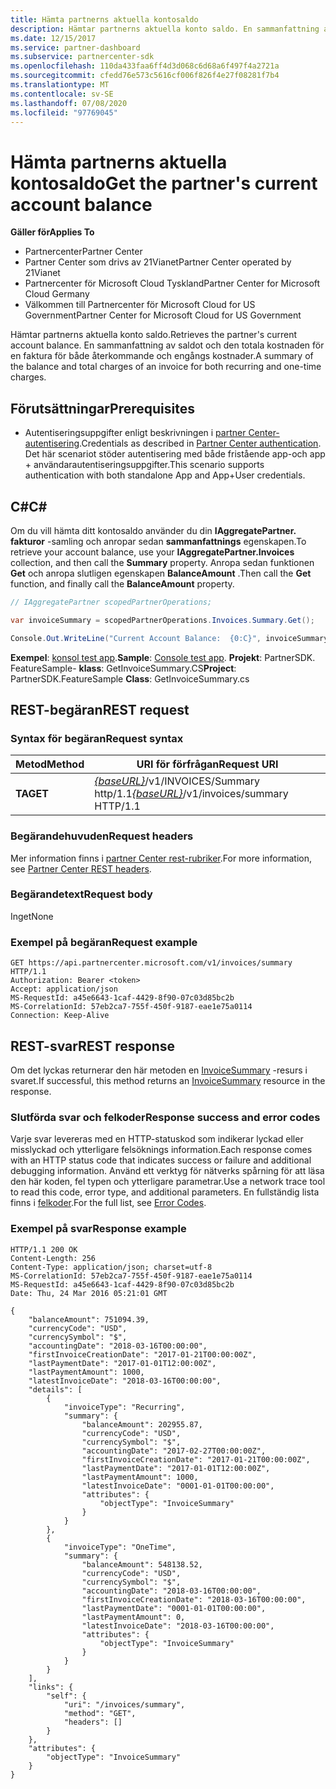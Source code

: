 ```yaml
---
title: Hämta partnerns aktuella kontosaldo
description: Hämtar partnerns aktuella konto saldo. En sammanfattning av saldot och den totala kostnaden för en faktura för både återkommande och engångs kostnader.
ms.date: 12/15/2017
ms.service: partner-dashboard
ms.subservice: partnercenter-sdk
ms.openlocfilehash: 110da433faa6ff4d3d068c6d68a6f497f4a2721a
ms.sourcegitcommit: cfedd76e573c5616cf006f826f4e27f08281f7b4
ms.translationtype: MT
ms.contentlocale: sv-SE
ms.lasthandoff: 07/08/2020
ms.locfileid: "97769045"
---
```

# <a name="get-the-partners-current-account-balance"></a><span data-ttu-id="cfcaa-104">Hämta partnerns aktuella kontosaldo</span><span class="sxs-lookup"><span data-stu-id="cfcaa-104">Get the partner's current account balance</span></span>

<span data-ttu-id="cfcaa-105">**Gäller för**</span><span class="sxs-lookup"><span data-stu-id="cfcaa-105">**Applies To**</span></span>

- <span data-ttu-id="cfcaa-106">Partnercenter</span><span class="sxs-lookup"><span data-stu-id="cfcaa-106">Partner Center</span></span>
- <span data-ttu-id="cfcaa-107">Partner Center som drivs av 21Vianet</span><span class="sxs-lookup"><span data-stu-id="cfcaa-107">Partner Center operated by 21Vianet</span></span>
- <span data-ttu-id="cfcaa-108">Partnercenter för Microsoft Cloud Tyskland</span><span class="sxs-lookup"><span data-stu-id="cfcaa-108">Partner Center for Microsoft Cloud Germany</span></span>
- <span data-ttu-id="cfcaa-109">Välkommen till Partnercenter för Microsoft Cloud for US Government</span><span class="sxs-lookup"><span data-stu-id="cfcaa-109">Partner Center for Microsoft Cloud for US Government</span></span>

<span data-ttu-id="cfcaa-110">Hämtar partnerns aktuella konto saldo.</span><span class="sxs-lookup"><span data-stu-id="cfcaa-110">Retrieves the partner's current account balance.</span></span> <span data-ttu-id="cfcaa-111">En sammanfattning av saldot och den totala kostnaden för en faktura för både återkommande och engångs kostnader.</span><span class="sxs-lookup"><span data-stu-id="cfcaa-111">A summary of the balance and total charges of an invoice for both recurring and one-time charges.</span></span>

## <a name="prerequisites"></a><span data-ttu-id="cfcaa-112">Förutsättningar</span><span class="sxs-lookup"><span data-stu-id="cfcaa-112">Prerequisites</span></span>

- <span data-ttu-id="cfcaa-113">Autentiseringsuppgifter enligt beskrivningen i [partner Center-autentisering](partner-center-authentication.md).</span><span class="sxs-lookup"><span data-stu-id="cfcaa-113">Credentials as described in [Partner Center authentication](partner-center-authentication.md).</span></span> <span data-ttu-id="cfcaa-114">Det här scenariot stöder autentisering med både fristående app-och app + användarautentiseringsuppgifter.</span><span class="sxs-lookup"><span data-stu-id="cfcaa-114">This scenario supports authentication with both standalone App and App+User credentials.</span></span>

## <a name="c"></a><span data-ttu-id="cfcaa-115">C\#</span><span class="sxs-lookup"><span data-stu-id="cfcaa-115">C\#</span></span>

<span data-ttu-id="cfcaa-116">Om du vill hämta ditt kontosaldo använder du din **IAggregatePartner. fakturor** -samling och anropar sedan **sammanfattnings** egenskapen.</span><span class="sxs-lookup"><span data-stu-id="cfcaa-116">To retrieve your account balance, use your **IAggregatePartner.Invoices** collection, and then call the **Summary** property.</span></span> <span data-ttu-id="cfcaa-117">Anropa sedan funktionen **Get** och anropa slutligen egenskapen **BalanceAmount** .</span><span class="sxs-lookup"><span data-stu-id="cfcaa-117">Then call the **Get** function, and finally call the **BalanceAmount** property.</span></span>

``` csharp
// IAggregatePartner scopedPartnerOperations;

var invoiceSummary = scopedPartnerOperations.Invoices.Summary.Get();

Console.Out.WriteLine("Current Account Balance:  {0:C}", invoiceSummary.BalanceAmount);
```

<span data-ttu-id="cfcaa-118">**Exempel**: [konsol test app](console-test-app.md).</span><span class="sxs-lookup"><span data-stu-id="cfcaa-118">**Sample**: [Console test app](console-test-app.md).</span></span> <span data-ttu-id="cfcaa-119">**Projekt**: PartnerSDK. FeatureSample- **klass**: GetInvoiceSummary.CS</span><span class="sxs-lookup"><span data-stu-id="cfcaa-119">**Project**: PartnerSDK.FeatureSample **Class**: GetInvoiceSummary.cs</span></span>

## <a name="rest-request"></a><span data-ttu-id="cfcaa-120">REST-begäran</span><span class="sxs-lookup"><span data-stu-id="cfcaa-120">REST request</span></span>

### <a name="request-syntax"></a><span data-ttu-id="cfcaa-121">Syntax för begäran</span><span class="sxs-lookup"><span data-stu-id="cfcaa-121">Request syntax</span></span>

| <span data-ttu-id="cfcaa-122">Metod</span><span class="sxs-lookup"><span data-stu-id="cfcaa-122">Method</span></span>  | <span data-ttu-id="cfcaa-123">URI för förfrågan</span><span class="sxs-lookup"><span data-stu-id="cfcaa-123">Request URI</span></span>                                                              |
|---------|--------------------------------------------------------------------------|
| <span data-ttu-id="cfcaa-124">**TA**</span><span class="sxs-lookup"><span data-stu-id="cfcaa-124">**GET**</span></span> | <span data-ttu-id="cfcaa-125">[*{baseURL}*](partner-center-rest-urls.md)/v1/INVOICES/Summary http/1.1</span><span class="sxs-lookup"><span data-stu-id="cfcaa-125">[*{baseURL}*](partner-center-rest-urls.md)/v1/invoices/summary HTTP/1.1</span></span>  |

### <a name="request-headers"></a><span data-ttu-id="cfcaa-126">Begärandehuvuden</span><span class="sxs-lookup"><span data-stu-id="cfcaa-126">Request headers</span></span>

<span data-ttu-id="cfcaa-127">Mer information finns i [partner Center rest-rubriker](headers.md).</span><span class="sxs-lookup"><span data-stu-id="cfcaa-127">For more information, see [Partner Center REST headers](headers.md).</span></span>

### <a name="request-body"></a><span data-ttu-id="cfcaa-128">Begärandetext</span><span class="sxs-lookup"><span data-stu-id="cfcaa-128">Request body</span></span>

<span data-ttu-id="cfcaa-129">Inget</span><span class="sxs-lookup"><span data-stu-id="cfcaa-129">None</span></span>

### <a name="request-example"></a><span data-ttu-id="cfcaa-130">Exempel på begäran</span><span class="sxs-lookup"><span data-stu-id="cfcaa-130">Request example</span></span>

```http
GET https://api.partnercenter.microsoft.com/v1/invoices/summary HTTP/1.1
Authorization: Bearer <token>
Accept: application/json
MS-RequestId: a45e6643-1caf-4429-8f90-07c03d85bc2b
MS-CorrelationId: 57eb2ca7-755f-450f-9187-eae1e75a0114
Connection: Keep-Alive
```

## <a name="rest-response"></a><span data-ttu-id="cfcaa-131">REST-svar</span><span class="sxs-lookup"><span data-stu-id="cfcaa-131">REST response</span></span>

<span data-ttu-id="cfcaa-132">Om det lyckas returnerar den här metoden en [InvoiceSummary](invoice-resources.md#invoicesummary) -resurs i svaret.</span><span class="sxs-lookup"><span data-stu-id="cfcaa-132">If successful, this method returns an [InvoiceSummary](invoice-resources.md#invoicesummary) resource in the response.</span></span>

### <a name="response-success-and-error-codes"></a><span data-ttu-id="cfcaa-133">Slutförda svar och felkoder</span><span class="sxs-lookup"><span data-stu-id="cfcaa-133">Response success and error codes</span></span>

<span data-ttu-id="cfcaa-134">Varje svar levereras med en HTTP-statuskod som indikerar lyckad eller misslyckad och ytterligare felsöknings information.</span><span class="sxs-lookup"><span data-stu-id="cfcaa-134">Each response comes with an HTTP status code that indicates success or failure and additional debugging information.</span></span> <span data-ttu-id="cfcaa-135">Använd ett verktyg för nätverks spårning för att läsa den här koden, fel typen och ytterligare parametrar.</span><span class="sxs-lookup"><span data-stu-id="cfcaa-135">Use a network trace tool to read this code, error type, and additional parameters.</span></span> <span data-ttu-id="cfcaa-136">En fullständig lista finns i [felkoder](error-codes.md).</span><span class="sxs-lookup"><span data-stu-id="cfcaa-136">For the full list, see [Error Codes](error-codes.md).</span></span>

### <a name="response-example"></a><span data-ttu-id="cfcaa-137">Exempel på svar</span><span class="sxs-lookup"><span data-stu-id="cfcaa-137">Response example</span></span>

```http
HTTP/1.1 200 OK
Content-Length: 256
Content-Type: application/json; charset=utf-8
MS-CorrelationId: 57eb2ca7-755f-450f-9187-eae1e75a0114
MS-RequestId: a45e6643-1caf-4429-8f90-07c03d85bc2b
Date: Thu, 24 Mar 2016 05:21:01 GMT

{
    "balanceAmount": 751094.39,
    "currencyCode": "USD",
    "currencySymbol": "$",
    "accountingDate": "2018-03-16T00:00:00",
    "firstInvoiceCreationDate": "2017-01-21T00:00:00Z",
    "lastPaymentDate": "2017-01-01T12:00:00Z",
    "lastPaymentAmount": 1000,
    "latestInvoiceDate": "2018-03-16T00:00:00",
    "details": [
        {
            "invoiceType": "Recurring",
            "summary": {
                "balanceAmount": 202955.87,
                "currencyCode": "USD",
                "currencySymbol": "$",
                "accountingDate": "2017-02-27T00:00:00Z",
                "firstInvoiceCreationDate": "2017-01-21T00:00:00Z",
                "lastPaymentDate": "2017-01-01T12:00:00Z",
                "lastPaymentAmount": 1000,
                "latestInvoiceDate": "0001-01-01T00:00:00",
                "attributes": {
                    "objectType": "InvoiceSummary"
                }
            }
        },
        {
            "invoiceType": "OneTime",
            "summary": {
                "balanceAmount": 548138.52,
                "currencyCode": "USD",
                "currencySymbol": "$",
                "accountingDate": "2018-03-16T00:00:00",
                "firstInvoiceCreationDate": "2018-03-16T00:00:00",
                "lastPaymentDate": "0001-01-01T00:00:00",
                "lastPaymentAmount": 0,
                "latestInvoiceDate": "2018-03-16T00:00:00",
                "attributes": {
                    "objectType": "InvoiceSummary"
                }
            }
        }
    ],
    "links": {
        "self": {
            "uri": "/invoices/summary",
            "method": "GET",
            "headers": []
        }
    },
    "attributes": {
        "objectType": "InvoiceSummary"
    }
}
```
